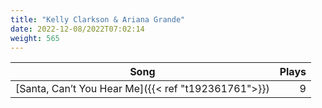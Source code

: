 ```yaml
---
title: "Kelly Clarkson & Ariana Grande"
date: 2022-12-08/2022T07:02:14
weight: 565
---
```




 Song | Plays 
----- | -----:
[Santa, Can’t You Hear Me]({{< ref "t192361761">}}) | 9
